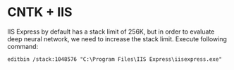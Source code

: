 ﻿# CNTK + IIS

IIS Express by default has a stack limit of 256K, but in order to evaluate deep neural network, we need to increase the stack limit.
Execute following command:

```
editbin /stack:1048576 "C:\Program Files\IIS Express\iisexpress.exe"
```
